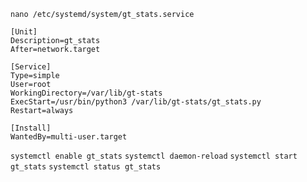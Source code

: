 `nano /etc/systemd/system/gt_stats.service`
```
[Unit]
Description=gt_stats
After=network.target

[Service]
Type=simple
User=root
WorkingDirectory=/var/lib/gt-stats
ExecStart=/usr/bin/python3 /var/lib/gt-stats/gt_stats.py
Restart=always

[Install]
WantedBy=multi-user.target
```

`systemctl enable gt_stats`
`systemctl daemon-reload`
`systemctl start gt_stats` 
`systemctl status gt_stats` 
